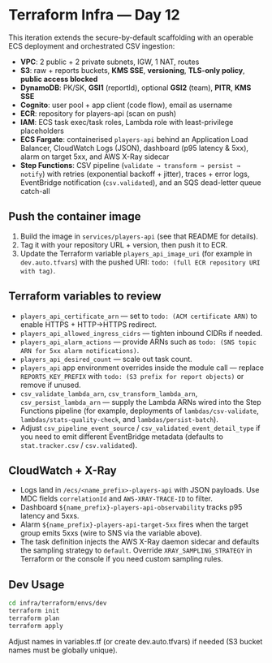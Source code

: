 # Terraform Infra — Day 12

This iteration extends the secure-by-default scaffolding with an operable ECS deployment and orchestrated CSV ingestion:

- **VPC**: 2 public + 2 private subnets, IGW, 1 NAT, routes
- **S3**: raw + reports buckets, **KMS SSE**, **versioning**, **TLS-only policy**, **public access blocked**
- **DynamoDB**: PK/SK, **GSI1** (reportId), optional **GSI2** (team), **PITR**, **KMS SSE**
- **Cognito**: user pool + app client (code flow), email as username
- **ECR**: repository for players-api (scan on push)
- **IAM**: ECS task exec/task roles, Lambda role with least-privilege placeholders
- **ECS Fargate**: containerised `players-api` behind an Application Load Balancer, CloudWatch Logs (JSON), dashboard (p95 latency & 5xx), alarm on target 5xx, and AWS X-Ray sidecar
- **Step Functions**: CSV pipeline (`validate → transform → persist → notify`) with retries (exponential backoff + jitter), traces + error logs, EventBridge notification (`csv.validated`), and an SQS dead-letter queue catch-all

## Push the container image

1. Build the image in `services/players-api` (see that README for details).
2. Tag it with your repository URL + version, then push it to ECR.
3. Update the Terraform variable `players_api_image_uri` (for example in `dev.auto.tfvars`) with the pushed URI: `todo: (full ECR repository URI with tag)`.

## Terraform variables to review

- `players_api_certificate_arn` — set to `todo: (ACM certificate ARN)` to enable HTTPS + HTTP→HTTPS redirect.
- `players_api_allowed_ingress_cidrs` — tighten inbound CIDRs if needed.
- `players_api_alarm_actions` — provide ARNs such as `todo: (SNS topic ARN for 5xx alarm notifications)`.
- `players_api_desired_count` — scale out task count.
- `players_api` app environment overrides inside the module call — replace `REPORTS_KEY_PREFIX` with `todo: (S3 prefix for report objects)` or remove if unused.
- `csv_validate_lambda_arn`, `csv_transform_lambda_arn`, `csv_persist_lambda_arn` — supply the Lambda ARNs wired into the Step Functions pipeline (for example, deployments of `lambdas/csv-validate`, `lambdas/stats-quality-check`, and `lambdas/persist-batch`).
- Adjust `csv_pipeline_event_source` / `csv_validated_event_detail_type` if you need to emit different EventBridge metadata (defaults to `stat.tracker.csv` / `csv.validated`).

## CloudWatch + X-Ray

- Logs land in `/ecs/<name_prefix>-players-api` with JSON payloads. Use MDC fields `correlationId` and `AWS-XRAY-TRACE-ID` to filter.
- Dashboard `${name_prefix}-players-api-observability` tracks p95 latency and 5xxs.
- Alarm `${name_prefix}-players-api-target-5xx` fires when the target group emits 5xxs (wire to SNS via the variable above).
- The task definition injects the AWS X-Ray daemon sidecar and defaults the sampling strategy to `default`. Override `XRAY_SAMPLING_STRATEGY` in Terraform or the console if you need custom sampling rules.

## Dev Usage
```bash
cd infra/terraform/envs/dev
terraform init
terraform plan
terraform apply
```
Adjust names in variables.tf (or create dev.auto.tfvars) if needed (S3 bucket names must be globally unique).
